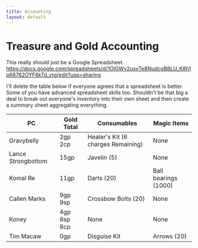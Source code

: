 ```yaml
---
title: Accounting
layout: default
---
```

# Treasure and Gold Accounting
This really should just be a Google Spreadsheet.
https://docs.google.com/spreadsheets/d/1OlGWv2usvTe8NudcgB8LU_K8h1p68762OYF6kTd_ytg/edit?usp=sharing

I'll delete the table below if everyone agrees that a spreadsheet is better. Some of you have advanced spreadsheet skills too. Shouldn't be that big a deal to break out everyone's inventory into their own sheet and then create a summary sheet aggregating everything. 

| PC | Gold Total | Consumables | Magic Items |
| ----------- | ----------- | ----------- | ----------- |
| Gravybelly | 2gp 2cp | Healer's Kit (6 charges Remaining) | None |
|Lance Strongbottom|15gp|Javelin (5)|None|
|Komal Re |11gp |Darts (20) |Ball bearings (1000)|None|
|Callen Marks |9gp 9sp |Crossbow Bolts (20) |None|
|Koney |4gp 8sp 8cp |None|None|
|Tim Macaw |0gp |Disguise Kit |Arrows (20) |


  
